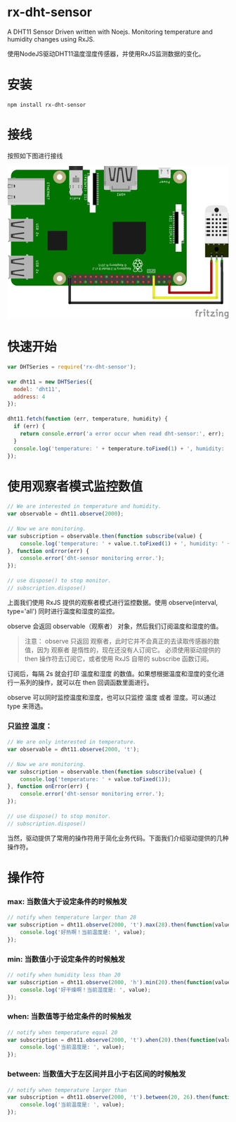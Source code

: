 # rx-dht-sensor

A DHT11 Sensor Driven written with Noejs. Monitoring temperature and humidity changes using RxJS.

使用NodeJS驱动DHT11温度湿度传感器，并使用RxJS监测数据的变化。

# 安装

```shell
npm install rx-dht-sensor
```

# 接线

按照如下图进行接线

![接线图](./rpi-dht11-nodejs.png)

# 快速开始

```js
var DHTSeries = require('rx-dht-sensor');

var dht11 = new DHTSeries({
  model: 'dht11',
  address: 4
});

dht11.fetch(function (err, temperature, humidity) {
  if (err) {
    return console.error('a error occur when read dht-sensor:', err);
  }
  console.log('temperature: ' + temperature.toFixed(1) + ', humidity: ' + humidity.toFixed(1));
});
```

# 使用观察者模式监控数值

```js
// We are interested in temperature and humidity.
var observable = dht11.observe(2000);

// Now we are monitoring.
var subscription = observable.then(function subscribe(value) {
    console.log('temperature: ' + value.t.toFixed(1) + ', humidity: ' + value.h.toFixed(1));
}, function onError(err) {
    console.error('dht-sensor monitoring error.');
});

// use dispose() to stop monitor.
// subscription.dispose()
```

上面我们使用 RxJS 提供的观察者模式进行监控数据。使用 observe(interval, type='all') 同时进行温度和湿度的监控。

observe 会返回 observable（观察者） 对象，然后我们订阅温度和湿度的值。

> 注意：
> observe 只返回 观察者，此时它并不会真正的去读取传感器的数值，因为 观察者 是惰性的，现在还没有人订阅它。
> 必须使用驱动提供的 then 操作符去订阅它，或者使用 RxJS 自带的 subscribe 函数订阅。

订阅后，每隔 2s 就会打印 温度和湿度 的数值。如果想根据温度和湿度的变化进行一系列的操作，就可以在 then 回调函数里面进行。

observe 可以同时监控温度和湿度，也可以只监控 温度 或者 湿度。可以通过 type 来筛选。

### 只监控 温度：

```js
// We are only interested in temperature.
var observable = dht11.observe(2000, 't');

// Now we are monitoring.
var subscription = observable.then(function subscribe(value) {
    console.log('temperature: ' + value.toFixed(1));
}, function onError(err) {
    console.error('dht-sensor monitoring error.');
});

// use dispose() to stop monitor.
// subscription.dispose()
```

当然，驱动提供了常用的操作符用于简化业务代码。下面我们介绍驱动提供的几种操作符。

# 操作符

### max: 当数值大于设定条件的时候触发

```js
// notify when temperature larger than 28
var subscription = dht11.observe(2000, 't').max(28).then(function(value){
    console.log('好热啊！当前温度是: ', value);
});
```

### min: 当数值小于设定条件的时候触发

```js
// notify when humidity less than 20
var subscription = dht11.observe(2000, 'h').min(20).then(function(value){
    console.log('好干燥啊！当前湿度是: ', value);
});
```

### when: 当数值等于给定条件的时候触发

```js
// notify when temperature equal 20
var subscription = dht11.observe(2000, 't').when(20).then(function(value){
    console.log('当前温度是: ', value);
});
```

### between: 当数值大于左区间并且小于右区间的时候触发

```js
// notify when temperature larger than
var subscription = dht11.observe(2000, 't').between(20, 26).then(function(value){
    console.log('当前温度是: ', value);
});
```
